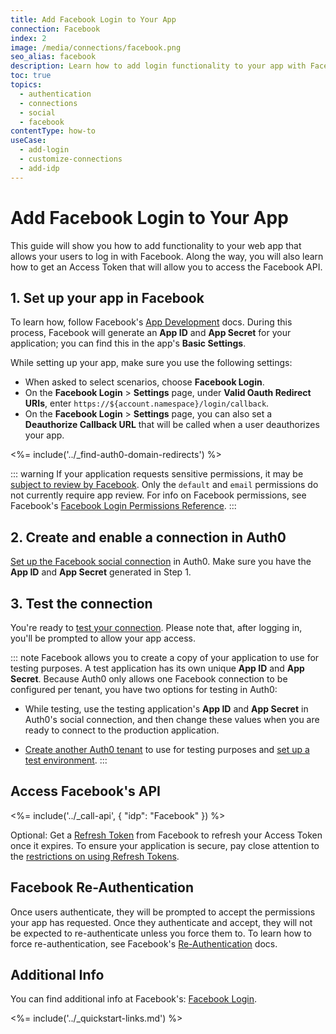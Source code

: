```yaml
---
title: Add Facebook Login to Your App
connection: Facebook
index: 2
image: /media/connections/facebook.png
seo_alias: facebook
description: Learn how to add login functionality to your app with Facebook. You will need to generate keys, copy these into your Auth0 settings, and enable the connection.
toc: true
topics:
  - authentication
  - connections
  - social
  - facebook
contentType: how-to
useCase:
  - add-login
  - customize-connections
  - add-idp
---
```

# Add Facebook Login to Your App

This guide will show you how to add functionality to your web app that allows your users to log in with Facebook. Along the way, you will also learn how to get an Access Token that will allow you to access the Facebook API.

## 1. Set up your app in Facebook

To learn how, follow Facebook's [App Development](https://developers.facebook.com/docs/apps) docs. During this process, Facebook will generate an **App ID** and **App Secret** for your application; you can find this in the app's **Basic Settings**.

While setting up your app, make sure you use the following settings:

* When asked to select scenarios, choose **Facebook Login**.
* On the **Facebook Login** > **Settings** page, under **Valid Oauth Redirect URIs**, enter `https://${account.namespace}/login/callback`.
* On the **Facebook Login** > **Settings** page, you can also set a **Deauthorize Callback URL** that will be called when a user deauthorizes your app.

<%= include('../_find-auth0-domain-redirects') %>

::: warning
If your application requests sensitive permissions, it may be [subject to review by Facebook](https://developers.facebook.com/docs/apps/review/). Only the `default` and `email` permissions do not currently require app review. For info on Facebook permissions, see Facebook's [Facebook Login Permissions Reference](https://developers.facebook.com/docs/facebook-login/permissions/).
:::

## 2. Create and enable a connection in Auth0

[Set up the Facebook social connection](/connections/guides/set-up-connections-social) in Auth0. Make sure you have the **App ID** and **App Secret** generated in Step 1.

## 3. Test the connection

You're ready to [test your connection](/connections/guides/test-connections-social). Please note that, after logging in, you'll be prompted to allow your app access.

::: note
Facebook allows you to create a copy of your application to use for testing purposes. A test application has its own unique **App ID** and **App Secret**. Because Auth0 only allows one Facebook connection to be configured per tenant, you have two options for testing in Auth0:

* While testing, use the testing application's **App ID** and **App Secret** in Auth0's social connection, and then change these values when you are ready to connect to the production application.

* [Create another Auth0 tenant](/connections/guides/create-multiple-tenants) to use for testing purposes and [set up a test environment](/dev-lifecycle/setting-up-env#set-the-environment).
:::

## Access Facebook's API

<%= include('../_call-api', {
  "idp": "Facebook"
}) %>

Optional: Get a [Refresh Token](/tokens/refresh-token/current#get-a-refresh-token) from Facebook to refresh your Access Token once it expires. To ensure your application is secure, pay close attention to the [restrictions on using Refresh Tokens](/tokens/refresh-token/current#restrictions-on-refresh-token-usage).

## Facebook Re-Authentication

Once users authenticate, they will be prompted to accept the permissions your app has requested. Once they authenticate and accept, they will not be expected to re-authenticate unless you force them to. To learn how to force re-authentication, see Facebook's [Re-Authentication](https://developers.facebook.com/docs/facebook-login/reauthentication) docs.

## Additional Info

You can find additional info at Facebook's: [Facebook Login](https://developers.facebook.com/docs/facebook-login).

<%= include('../_quickstart-links.md') %>
